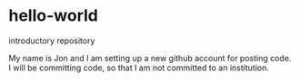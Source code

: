 # hello-world
introductory repository

My name is Jon and I am setting up a new github account for posting code.
I will be committing code, so that I am not committed to an institution.
